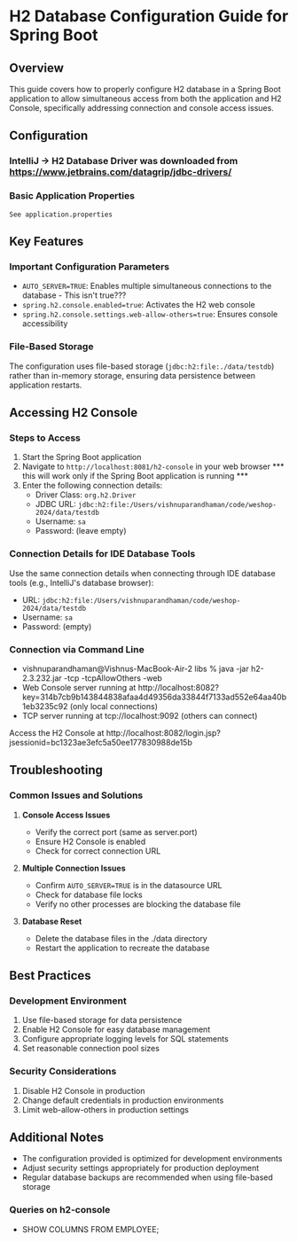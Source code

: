 # H2 Database Configuration Guide for Spring Boot

## Overview
This guide covers how to properly configure H2 database in a Spring Boot application to allow simultaneous access from both the application and H2 Console, specifically addressing connection and console access issues.

## Configuration
### IntelliJ -> H2 Database Driver was downloaded from https://www.jetbrains.com/datagrip/jdbc-drivers/
### Basic Application Properties
```properties
See application.properties
```
## Key Features

### Important Configuration Parameters
- `AUTO_SERVER=TRUE`: Enables multiple simultaneous connections to the database - This isn't true???
- `spring.h2.console.enabled=true`: Activates the H2 web console
- `spring.h2.console.settings.web-allow-others=true`: Ensures console accessibility

### File-Based Storage
The configuration uses file-based storage (`jdbc:h2:file:./data/testdb`) rather than in-memory storage, ensuring data persistence between application restarts.

## Accessing H2 Console

### Steps to Access
1. Start the Spring Boot application
2. Navigate to `http://localhost:8081/h2-console` in your web browser *** this will work only if the Spring Boot application is running ***
3. Enter the following connection details:
   - Driver Class: `org.h2.Driver`
   - JDBC URL: `jdbc:h2:file:/Users/vishnuparandhaman/code/weshop-2024/data/testdb`
   - Username: `sa`
   - Password: (leave empty)

### Connection Details for IDE Database Tools
Use the same connection details when connecting through IDE database tools (e.g., IntelliJ's database browser):
- URL: `jdbc:h2:file:/Users/vishnuparandhaman/code/weshop-2024/data/testdb`
- Username: `sa`
- Password: (empty)

### Connection via Command Line
- vishnuparandhaman@Vishnus-MacBook-Air-2 libs % java -jar h2-2.3.232.jar -tcp -tcpAllowOthers -web
- Web Console server running at http://localhost:8082?key=314b7cb9b143844838afaa4d49356da33844f7133ad552e64aa40b1eb3235c92 (only local connections)
- TCP server running at tcp://localhost:9092 (others can connect)

Access the H2 Console at http://localhost:8082/login.jsp?jsessionid=bc1323ae3efc5a50ee177830988de15b

## Troubleshooting

### Common Issues and Solutions
1. **Console Access Issues**
   - Verify the correct port (same as server.port)
   - Ensure H2 Console is enabled
   - Check for correct connection URL

2. **Multiple Connection Issues**
   - Confirm `AUTO_SERVER=TRUE` is in the datasource URL
   - Check for database file locks
   - Verify no other processes are blocking the database file

3. **Database Reset**
   - Delete the database files in the ./data directory
   - Restart the application to recreate the database

## Best Practices

### Development Environment
1. Use file-based storage for data persistence
2. Enable H2 Console for easy database management
3. Configure appropriate logging levels for SQL statements
4. Set reasonable connection pool sizes

### Security Considerations
1. Disable H2 Console in production
2. Change default credentials in production environments
3. Limit web-allow-others in production settings

## Additional Notes
- The configuration provided is optimized for development environments
- Adjust security settings appropriately for production deployment
- Regular database backups are recommended when using file-based storage

### Queries on h2-console

- SHOW COLUMNS FROM EMPLOYEE;